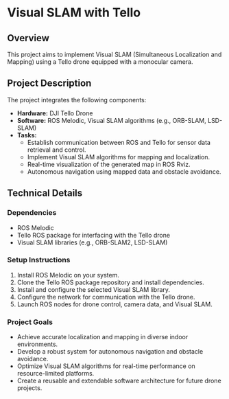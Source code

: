 # Visual SLAM with Tello

## Overview
This project aims to implement Visual SLAM (Simultaneous Localization and Mapping) using a Tello drone equipped with a monocular camera.

## Project Description
The project integrates the following components:
- **Hardware:** DJI Tello Drone
- **Software:** ROS Melodic, Visual SLAM algorithms (e.g., ORB-SLAM, LSD-SLAM)
- **Tasks:**
  - Establish communication between ROS and Tello for sensor data retrieval and control.
  - Implement Visual SLAM algorithms for mapping and localization.
  - Real-time visualization of the generated map in ROS Rviz.
  - Autonomous navigation using mapped data and obstacle avoidance.

## Technical Details
### Dependencies
- ROS Melodic
- Tello ROS package for interfacing with the Tello drone
- Visual SLAM libraries (e.g., ORB-SLAM2, LSD-SLAM)

### Setup Instructions
1. Install ROS Melodic on your system.
2. Clone the Tello ROS package repository and install dependencies.
3. Install and configure the selected Visual SLAM library.
4. Configure the network for communication with the Tello drone.
5. Launch ROS nodes for drone control, camera data, and Visual SLAM.

### Project Goals
- Achieve accurate localization and mapping in diverse indoor environments.
- Develop a robust system for autonomous navigation and obstacle avoidance.
- Optimize Visual SLAM algorithms for real-time performance on resource-limited platforms.
- Create a reusable and extendable software architecture for future drone projects.
